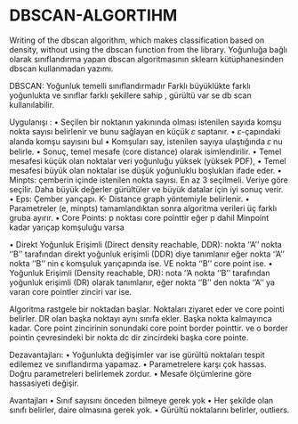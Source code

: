 # DBSCAN-ALGORTIHM
Writing of the dbscan algorithm, which makes classification based on density, without using the dbscan function from the library.
Yoğunluğa bağlı olarak sınıflandırma yapan dbscan algoritmasının sklearn kütüphanesinden dbscan kullanmadan yazımı.

DBSCAN:
Yoğunluk temelli sınıflandırmadır
Farklı büyüklükte farklı yoğunlukta ve sınıflar farklı şekillere sahip , gürültü var se db scan kullanılabilir.

Uygulanışı :
•	Seçilen bir noktanın yakınında olması istenilen sayıda komşu nokta sayısı belirlenir ve bunu sağlayan en küçük 𝜀 saptanır.
•	𝜀-çapındaki alanda komşu sayısını bul
•	Komşuları say, istenilen sayıya ulaştığında 𝜀 nu belirle.
•	Sonuç, temel mesafe (core distance) olarak isimlendirilir. 
•	Temel mesafesi küçük olan noktalar veri yoğunluğu yüksek (yüksek PDF), 
•	Temel mesafesi büyük olan noktalar ise düşük yoğunluklu boşlukları ifade eder. 
•	Minpts: çemberin içinde istenilen nokta sayısı. En az 3 seçilmeli. Veriye göre seçilir. Daha büyük değerler gürültüler ve büyük datalar için iyi sonuç verir.
•	Eps: Çember yarıçapı. K- Distance graph yöntemiyle belirlenir.
•	Parametreler (e, minpts) tamamlandıktan sonra algoritma verileri üç farklı gruba ayırır.
•	Core Points: p noktası core pointtir eğer p dahil Minpoint kadar yarıçap komşuluğu varsa

•	    Direkt Yoğunluk Erişimli (Direct density reachable, DDR): nokta ‘’A’’ nokta ‘’B’’ tarafından direkt yoğunluk erişimli (DDR) diye tanımlanır eğer nokta ‘’A’’ nokta ‘’B’’ nin ϵ komşuluk yarıçapında ise. VE nokta ‘’B’’ core point ise.
•	Yoğunluk Erişimli (Density reachable, DR): nota ‘’A nokta ‘’B’’ tarafından yoğunluk erişimli (DR) olarak tanımlanır, eğer nokta ‘’B’’ den nokta ‘’A’’ ya varan core pointler zinciri var ise. 


Algoritma rastgele bir noktadan başlar. Noktaları ziyaret eder ve core pointi belirler. DR olan başka noktayı aynı sınıfa ekler. Başka nokta kalmayınca kadar. Core point zincirinin sonundaki core point border pointtir. ve o border pointin çevresindeki bir nokta dc dir zincirdeki başka core pointe. 

Dezavantajları:
•	Yoğunlukta değişimler var ise gürültü noktaları tespit edilemez ve sınıflandırma yapamaz. 
•	Parametrelere karşı çok hassas. Doğru parametreleri belirlemek zordur.
•	Mesafe ölçümlerine göre hassasiyeti değişir. 

Avantajları
•	Sınıf sayısını önceden bilmeye gerek yok
•	Her şekilde olan sınıfı belirler, daire olmasına gerek yok.
•	Gürültü noktalarını belirler, outliers.
